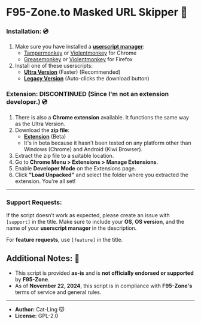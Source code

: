 # **F95-Zone.to Masked URL Skipper 🔞**

### **Installation: 💿**

1. Make sure you have installed a **[userscript manager](https://en.wikipedia.org/wiki/Userscript_manager)**:
   - [Tampermonkey](https://www.tampermonkey.net/) or [Violentmonkey](https://chromewebstore.google.com/detail/violentmonkey/jinjaccalgkegednnccohejagnlnfdag) for Chrome
   - [Greasemonkey](https://addons.mozilla.org/en-US/firefox/addon/greasemonkey/) or [Violentmonkey](https://addons.mozilla.org/en-US/firefox/addon/violentmonkey/) for Firefox
2. Install one of these userscripts:
   - **[Ultra Version](https://github.com/Cat-Ling/f95zone-skipper/raw/main/f95zone-skipper_ultra.user.js)** (Faster) (Recommended)
   - **[Legacy Version](https://github.com/Cat-Ling/f95zone-skipper/raw/main/f95zone-skipper.user.js)** (Auto-clicks the download button)

### **Extension: DISCONTINUED (Since I'm not an extension developer.) 💿**

1. There is also a **Chrome extension** available. It functions the same way as the Ultra Version.
2. Download the **zip file**:
   - **[Extension](https://cdn.jsdelivr.net/gh/Cat-Ling/f95zone-skipper@main/F95-skipper_1.4_chrome_extension_beta.zip)** (Beta)
   - It's in beta because it hasn't been tested on any platform other than Windows (Chrome) and Android (Kiwi Browser).
3. Extract the zip file to a suitable location.
4. Go to **Chrome Menu > Extensions > Manage Extensions**.
5. Enable **Developer Mode** on the Extensions page.
6. Click **"Load Unpacked"** and select the folder where you extracted the extension. You're all set!

---


### Support Requests:
If the script doesn’t work as expected, please create an issue with `[support]` in the title. Make sure to include your **OS**, **OS version**, and the name of your **userscript manager** in the description.

For **feature requests**, use `[feature]` in the title.


## **Additional Notes: 📝**

- This script is provided **as-is** and is **not officially endorsed or supported** by **F95-Zone**.
- As of **November 22, 2024**, this script is in compliance with **F95-Zone's** terms of service and general rules.

---

- **Author:** Cat-Ling 🐱
- **License:** GPL-2.0
